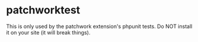# patchworktest

This is only used by the patchwork extension's phpunit tests. Do NOT install it on your site (it will break things).

